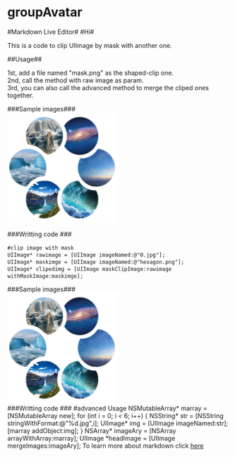 # groupAvatar

<p><markdown>
#Markdown Live Editor#
#Hi#

This is a code to clip UIImage by mask with another one. 

##Usage##

1st, add a file named "mask.png" as the shaped-clip one.<br>
2nd, call the method with raw image as param.<br>
3rd, you can also call the advanced method to merge the cliped ones together.<br>

###Sample images###
<br/>
<img src="https://github.com/chenguohao/groupAvatar/blob/master/sample.png"/>
<br/>

###Writting code ###

    #clip image with mask
    UIImage* rawimage = [UIImage imageNamed:@"0.jpg"];
    UIImage* maskimge = [UIImage imageNamed:@"hexagon.png"];
    UIImage* clipedimg = [UIImage maskClipImage:rawimage withMaskImage:maskimge];

###Sample images###
<br/>
<img src="https://github.com/chenguohao/groupAvatar/blob/master/sample.png"/>
<br/>
###Writting code ###
    #advanced Usage
    NSMutableArray* marray = [NSMutableArray new];
    for (int i = 0; i < 6; i++) {
        NSString* str = [NSString stringWithFormat:@"%d.jpg",i];
        UIImage* img = [UIImage imageNamed:str];
        [marray addObject:img];
    }
    NSArray* imageAry = [NSArray arrayWithArray:marray];
    UIImage *headImage = [UIImage mergeImages:imageAry];
To learn more about markdown click [here][1]

[1]: http://blog.csdn.net/leo_master/article/details/48023191
</markdown></p>